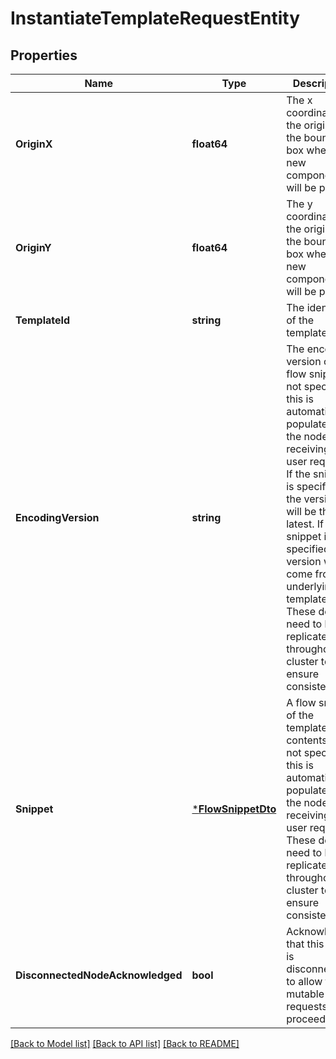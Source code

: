 # InstantiateTemplateRequestEntity

## Properties
Name | Type | Description | Notes
------------ | ------------- | ------------- | -------------
**OriginX** | **float64** | The x coordinate of the origin of the bounding box where the new components will be placed. | [optional] [default to null]
**OriginY** | **float64** | The y coordinate of the origin of the bounding box where the new components will be placed. | [optional] [default to null]
**TemplateId** | **string** | The identifier of the template. | [optional] [default to null]
**EncodingVersion** | **string** | The encoding version of the flow snippet. If not specified, this is automatically populated by the node receiving the user request. If the snippet is specified, the version will be the latest. If the snippet is not specified, the version will come from the underlying template. These details need to be replicated throughout the cluster to ensure consistency. | [optional] [default to null]
**Snippet** | [***FlowSnippetDto**](FlowSnippetDTO.md) | A flow snippet of the template contents. If not specified, this is automatically populated by the node receiving the user request. These details need to be replicated throughout the cluster to ensure consistency. | [optional] [default to null]
**DisconnectedNodeAcknowledged** | **bool** | Acknowledges that this node is disconnected to allow for mutable requests to proceed. | [optional] [default to null]

[[Back to Model list]](../pkg/nifi/README.md#documentation-for-models) [[Back to API list]](../pkg/nifi/README.md#documentation-for-api-endpoints) [[Back to README]](../pkg/nifi/README.md)


